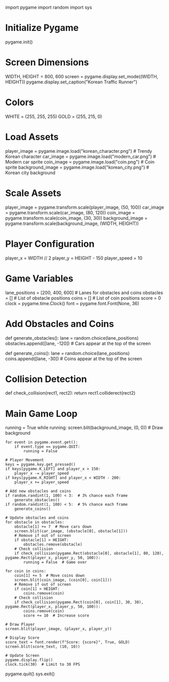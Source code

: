 import pygame
import random
import sys

# Initialize Pygame
pygame.init()

# Screen Dimensions
WIDTH, HEIGHT = 800, 600
screen = pygame.display.set_mode((WIDTH, HEIGHT))
pygame.display.set_caption("Korean Traffic Runner")

# Colors
WHITE = (255, 255, 255)
GOLD = (255, 215, 0)

# Load Assets
player_image = pygame.image.load("korean_character.png")  # Trendy Korean character
car_image = pygame.image.load("modern_car.png")          # Modern car sprite
coin_image = pygame.image.load("coin.png")               # Coin sprite
background_image = pygame.image.load("korean_city.png")  # Korean city background

# Scale Assets
player_image = pygame.transform.scale(player_image, (50, 100))
car_image = pygame.transform.scale(car_image, (80, 120))
coin_image = pygame.transform.scale(coin_image, (30, 30))
background_image = pygame.transform.scale(background_image, (WIDTH, HEIGHT))

# Player Configuration
player_x = WIDTH // 2
player_y = HEIGHT - 150
player_speed = 10

# Game Variables
lane_positions = [200, 400, 600]  # Lanes for obstacles and coins
obstacles = []  # List of obstacle positions
coins = []      # List of coin positions
score = 0
clock = pygame.time.Clock()
font = pygame.font.Font(None, 36)

# Add Obstacles and Coins
def generate_obstacles():
    lane = random.choice(lane_positions)
    obstacles.append([lane, -120])  # Cars appear at the top of the screen

def generate_coins():
    lane = random.choice(lane_positions)
    coins.append([lane, -30])  # Coins appear at the top of the screen

# Collision Detection
def check_collision(rect1, rect2):
    return rect1.colliderect(rect2)

# Main Game Loop
running = True
while running:
    screen.blit(background_image, (0, 0))  # Draw background
    
    for event in pygame.event.get():
        if event.type == pygame.QUIT:
            running = False

    # Player Movement
    keys = pygame.key.get_pressed()
    if keys[pygame.K_LEFT] and player_x > 150:
        player_x -= player_speed
    if keys[pygame.K_RIGHT] and player_x < WIDTH - 200:
        player_x += player_speed

    # Add new obstacles and coins
    if random.randint(1, 100) < 3:  # 3% chance each frame
        generate_obstacles()
    if random.randint(1, 100) < 5:  # 5% chance each frame
        generate_coins()

    # Update obstacles and coins
    for obstacle in obstacles:
        obstacle[1] += 7  # Move cars down
        screen.blit(car_image, (obstacle[0], obstacle[1]))
        # Remove if out of screen
        if obstacle[1] > HEIGHT:
            obstacles.remove(obstacle)
        # Check collision
        if check_collision(pygame.Rect(obstacle[0], obstacle[1], 80, 120), pygame.Rect(player_x, player_y, 50, 100)):
            running = False  # Game over

    for coin in coins:
        coin[1] += 5  # Move coins down
        screen.blit(coin_image, (coin[0], coin[1]))
        # Remove if out of screen
        if coin[1] > HEIGHT:
            coins.remove(coin)
        # Check collision
        if check_collision(pygame.Rect(coin[0], coin[1], 30, 30), pygame.Rect(player_x, player_y, 50, 100)):
            coins.remove(coin)
            score += 10  # Increase score

    # Draw Player
    screen.blit(player_image, (player_x, player_y))

    # Display Score
    score_text = font.render(f"Score: {score}", True, GOLD)
    screen.blit(score_text, (10, 10))

    # Update Screen
    pygame.display.flip()
    clock.tick(30)  # Limit to 30 FPS

pygame.quit()
sys.exit()

